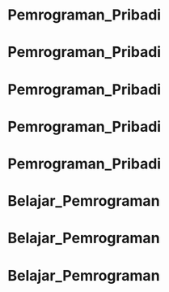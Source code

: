 # Pemrograman_Pribadi
# Pemrograman_Pribadi
# Pemrograman_Pribadi
# Pemrograman_Pribadi
# Pemrograman_Pribadi
# Belajar_Pemrograman
# Belajar_Pemrograman
# Belajar_Pemrograman
